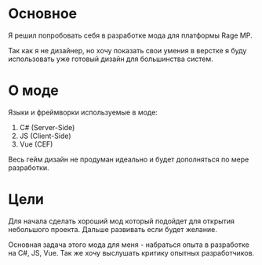 # Основное
Я решил попробовать себя в разработке мода для платформы Rage MP.

Так как я не дизайнер, но хочу показать свои умения в верстке я буду использовать уже готовый дизайн для большинства систем.

# О моде
Языки и фреймворки используемые в моде:
  1. C# (Server-Side)
  2. JS (Client-Side)
  3. Vue (CEF)

Весь гейм дизайн не продуман идеально и будет дополняться по мере разработки.

# Цели
Для начала сделать хороший мод который подойдет для открытия небольшого проекта. Дальше развивать если будет желание.

Основная задача этого мода для меня - набраться опыта в разработке на C#, JS, Vue. Так же хочу выслушать критику опытных разработчиков.

